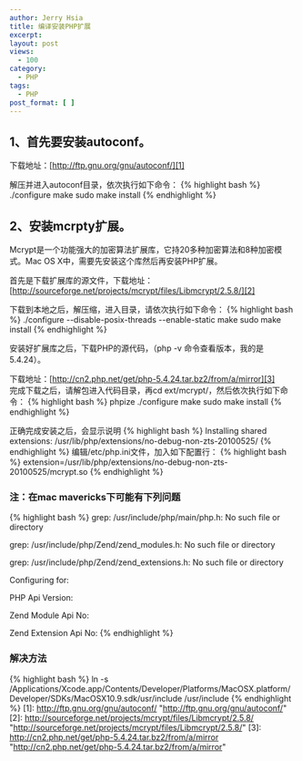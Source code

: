 ```yaml
---
author: Jerry Hsia
title: 编译安装PHP扩展
excerpt:
layout: post
views:
  - 100
category:
  - PHP
tags:
  - PHP
post_format: [ ]
---
```

## 1、首先要安装autoconf。

下载地址：[http://ftp.gnu.org/gnu/autoconf/][1]

解压并进入autoconf目录，依次执行如下命令：
{% highlight bash %}
./configure
make
sudo make install
{% endhighlight %}

## 2、安装mcrpty扩展。

Mcrypt是一个功能强大的加密算法扩展库，它持20多种加密算法和8种加密模式。Mac OS X中，需要先安装这个库然后再安装PHP扩展。

首先是下载扩展库的源文件，下载地址：[http://sourceforge.net/projects/mcrypt/files/Libmcrypt/2.5.8/][2]

下载到本地之后，解压缩，进入目录，请依次执行如下命令：
{% highlight bash %}
./configure --disable-posix-threads --enable-static
make
sudo make install
{% endhighlight %}

安装好扩展库之后，下载PHP的源代码，（php -v 命令查看版本，我的是5.4.24）。

下载地址：[http://cn2.php.net/get/php-5.4.24.tar.bz2/from/a/mirror][3]  
完成下载之后，请解包进入代码目录，再cd ext/mcrypt/，然后依次执行如下命令：
{% highlight bash %}
phpize
./configure
make
sudo make install
{% endhighlight %}

正确完成安装之后，会显示说明
{% highlight bash %}
Installing shared extensions:     /usr/lib/php/extensions/no-debug-non-zts-20100525/
{% endhighlight %}
编辑/etc/php.ini文件，加入如下配置行：
{% highlight bash %}
extension=/usr/lib/php/extensions/no-debug-non-zts-20100525/mcrypt.so
{% endhighlight %}
 

### 注：在mac mavericks下可能有下列问题

{% highlight bash %}
grep: /usr/include/php/main/php.h: No such file or directory

grep: /usr/include/php/Zend/zend_modules.h: No such file or directory

grep: /usr/include/php/Zend/zend_extensions.h: No such file or directory

Configuring for:

PHP Api Version:

Zend Module Api No:

Zend Extension Api No:
{% endhighlight %}
### 解决方法
{% highlight bash %}
ln -s /Applications/Xcode.app/Contents/Developer/Platforms/MacOSX.platform/Developer/SDKs/MacOSX10.9.sdk/usr/include /usr/include
{% endhighlight %}
[1]: http://ftp.gnu.org/gnu/autoconf/ "http://ftp.gnu.org/gnu/autoconf/"
[2]: http://sourceforge.net/projects/mcrypt/files/Libmcrypt/2.5.8/ "http://sourceforge.net/projects/mcrypt/files/Libmcrypt/2.5.8/"
[3]: http://cn2.php.net/get/php-5.4.24.tar.bz2/from/a/mirror "http://cn2.php.net/get/php-5.4.24.tar.bz2/from/a/mirror"
